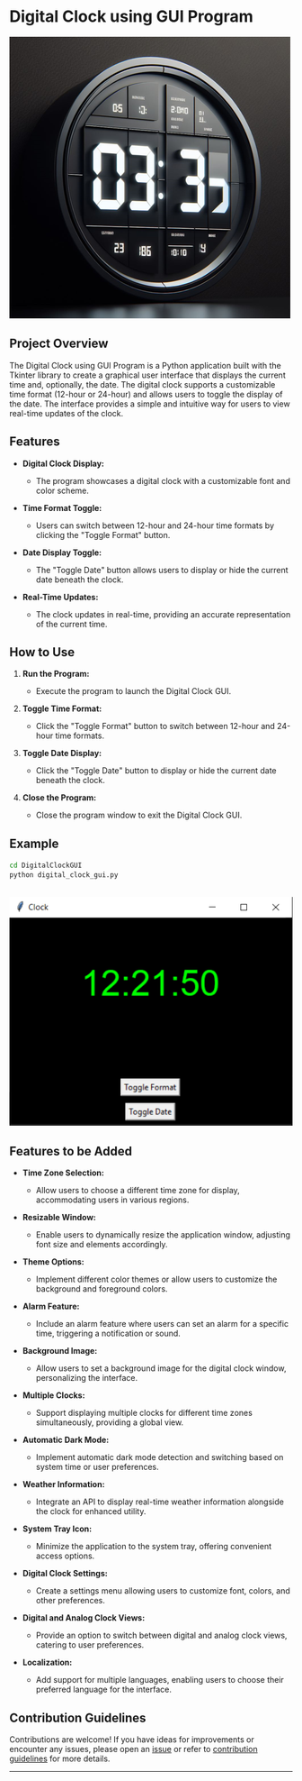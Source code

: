 # Digital Clock using GUI Program

![Digital Clock](../assets/images/readme_images/digital_clock_gui.png)

## Project Overview

The Digital Clock using GUI Program is a Python application built with the Tkinter library to create a graphical user interface that displays the current time and, optionally, the date. The digital clock supports a customizable time format (12-hour or 24-hour) and allows users to toggle the display of the date. The interface provides a simple and intuitive way for users to view real-time updates of the clock.

## Features

- **Digital Clock Display:**

  - The program showcases a digital clock with a customizable font and color scheme.

- **Time Format Toggle:**

  - Users can switch between 12-hour and 24-hour time formats by clicking the "Toggle Format" button.

- **Date Display Toggle:**

  - The "Toggle Date" button allows users to display or hide the current date beneath the clock.

- **Real-Time Updates:**
  - The clock updates in real-time, providing an accurate representation of the current time.

## How to Use

1. **Run the Program:**

   - Execute the program to launch the Digital Clock GUI.

2. **Toggle Time Format:**

   - Click the "Toggle Format" button to switch between 12-hour and 24-hour time formats.

3. **Toggle Date Display:**

   - Click the "Toggle Date" button to display or hide the current date beneath the clock.

4. **Close the Program:**
   - Close the program window to exit the Digital Clock GUI.

## Example

```bash
cd DigitalClockGUI
python digital_clock_gui.py
```

\
![Clock](../assets/images/output_images/digital_clock_gui_output.png)

## Features to be Added

- **Time Zone Selection:**

  - Allow users to choose a different time zone for display, accommodating users in various regions.

- **Resizable Window:**

  - Enable users to dynamically resize the application window, adjusting font size and elements accordingly.

- **Theme Options:**

  - Implement different color themes or allow users to customize the background and foreground colors.

- **Alarm Feature:**

  - Include an alarm feature where users can set an alarm for a specific time, triggering a notification or sound.

- **Background Image:**

  - Allow users to set a background image for the digital clock window, personalizing the interface.

- **Multiple Clocks:**

  - Support displaying multiple clocks for different time zones simultaneously, providing a global view.

- **Automatic Dark Mode:**

  - Implement automatic dark mode detection and switching based on system time or user preferences.

- **Weather Information:**

  - Integrate an API to display real-time weather information alongside the clock for enhanced utility.

- **System Tray Icon:**

  - Minimize the application to the system tray, offering convenient access options.

- **Digital Clock Settings:**

  - Create a settings menu allowing users to customize font, colors, and other preferences.

- **Digital and Analog Clock Views:**

  - Provide an option to switch between digital and analog clock views, catering to user preferences.

- **Localization:**
  - Add support for multiple languages, enabling users to choose their preferred language for the interface.

## Contribution Guidelines

Contributions are welcome! If you have ideas for improvements or encounter any issues, please open an [issue](https://github.com/vrm-piyush/Acronym/issues) or refer to [contribution guidelines](../CONTRIBUTING.md) for more details.

---
